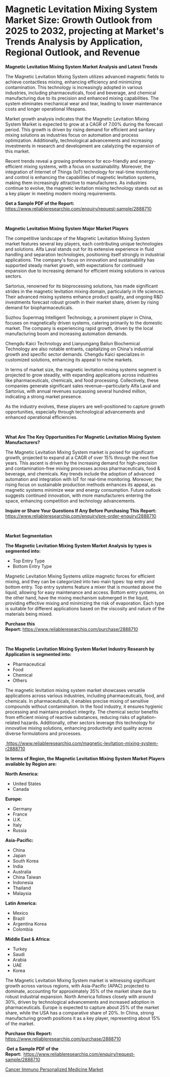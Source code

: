 <p><h1>Magnetic Levitation Mixing System Market Size: Growth Outlook from 2025 to 2032, projecting at Market's Trends Analysis by Application, Regional Outlook, and Revenue</h1></p><p><strong>Magnetic Levitation Mixing System Market Analysis and Latest Trends</strong></p>
<p><p>The Magnetic Levitation Mixing System utilizes advanced magnetic fields to achieve contactless mixing, enhancing efficiency and minimizing contamination. This technology is increasingly adopted in various industries, including pharmaceuticals, food and beverage, and chemical manufacturing due to its precision and enhanced mixing capabilities. The system eliminates mechanical wear and tear, leading to lower maintenance costs and longer operational lifespans.</p><p>Market growth analysis indicates that the Magnetic Levitation Mixing System Market is expected to grow at a CAGR of 7.00% during the forecast period. This growth is driven by rising demand for efficient and sanitary mixing solutions as industries focus on automation and process optimization. Additionally, technological advancements and increasing investments in research and development are catalyzing the expansion of this market.</p><p>Recent trends reveal a growing preference for eco-friendly and energy-efficient mixing systems, with a focus on sustainability. Moreover, the integration of Internet of Things (IoT) technology for real-time monitoring and control is enhancing the capabilities of magnetic levitation systems, making them increasingly attractive to manufacturers. As industries continue to evolve, the magnetic levitation mixing technology stands out as a key player in meeting modern mixing requirements.</p></p>
<p><strong>Get a Sample PDF of the Report:&nbsp;</strong> <a href="https://www.reliableresearchiq.com/enquiry/request-sample/2888710?utm_campaign=2999&utm_medium=2&utm_source=Github&utm_content=ia&utm_term=14032025&utm_id=magnetic-levitation-mixing-system">https://www.reliableresearchiq.com/enquiry/request-sample/2888710</a></p>
<p>&nbsp;</p>
<p><strong>Magnetic Levitation Mixing System Major Market Players</strong></p>
<p><p>The competitive landscape of the Magnetic Levitation Mixing System market features several key players, each contributing unique technologies and solutions. Alfa Laval stands out for its extensive experience in fluid handling and separation technologies, positioning itself strongly in industrial applications. The company's focus on innovation and sustainability has supported steady market growth, with expectations for continued expansion due to increasing demand for efficient mixing solutions in various sectors.</p><p>Sartorius, renowned for its bioprocessing solutions, has made significant strides in the magnetic levitation mixing domain, particularly in life sciences. Their advanced mixing systems enhance product quality, and ongoing R&D investments forecast robust growth in their market share, driven by rising demand for biopharmaceuticals.</p><p>Suzhou Supermag Intelligent Technology, a prominent player in China, focuses on magnetically driven systems, catering primarily to the domestic market. The company is experiencing rapid growth, driven by the local manufacturing boom and increasing automation demands.</p><p>Chengdu Kaici Technology and Lianyungang Bailun Biochemical Technology are also notable entrants, capitalizing on China's industrial growth and specific sector demands. Chengdu Kaici specializes in customized solutions, enhancing its appeal to niche markets.</p><p>In terms of market size, the magnetic levitation mixing systems segment is projected to grow steadily, with expanding applications across industries like pharmaceuticals, chemicals, and food processing. Collectively, these companies generate significant sales revenue—particularly Alfa Laval and Sartorius, with annual revenues surpassing several hundred million, indicating a strong market presence.</p><p>As the industry evolves, these players are well-positioned to capture growth opportunities, especially through technological advancements and enhanced operational efficiencies.</p></p>
<p>&nbsp;</p>
<p><strong>What Are The Key Opportunities For Magnetic Levitation Mixing System Manufacturers?</strong></p>
<p><p>The Magnetic Levitation Mixing System market is poised for significant growth, projected to expand at a CAGR of over 15% through the next five years. This ascent is driven by the increasing demand for high-precision and contamination-free mixing processes across pharmaceuticals, food & beverage, and chemicals. Key trends include the adoption of advanced automation and integration with IoT for real-time monitoring. Moreover, the rising focus on sustainable production methods enhances its appeal, as magnetic systems minimize wear and energy consumption. Future outlook suggests continued innovation, with more manufacturers entering the space, enhancing competition and technology advancements.</p></p>
<p><strong>Inquire or Share Your Questions If Any Before Purchasing This Report:</strong> <a href="https://www.reliableresearchiq.com/enquiry/pre-order-enquiry/2888710?utm_campaign=2999&utm_medium=2&utm_source=Github&utm_content=ia&utm_term=14032025&utm_id=magnetic-levitation-mixing-system">https://www.reliableresearchiq.com/enquiry/pre-order-enquiry/2888710</a></p>
<p>&nbsp;</p>
<p><strong>Market Segmentation</strong></p>
<p><strong>The Magnetic Levitation Mixing System Market Analysis by types is segmented into:</strong></p>
<p><ul><li>Top Entry Type</li><li>Bottom Entry Type</li></ul></p>
<p><p>Magnetic Levitation Mixing Systems utilize magnetic forces for efficient mixing, and they can be categorized into two main types: top entry and bottom entry. Top entry systems feature a mixer that is mounted above the liquid, allowing for easy maintenance and access. Bottom entry systems, on the other hand, have the mixing mechanism submerged in the liquid, providing effective mixing and minimizing the risk of evaporation. Each type is suitable for different applications based on the viscosity and nature of the materials being mixed.</p></p>
<p><strong>Purchase this Report:&nbsp;</strong><a href="https://www.reliableresearchiq.com/purchase/2888710?utm_campaign=2999&utm_medium=2&utm_source=Github&utm_content=ia&utm_term=14032025&utm_id=magnetic-levitation-mixing-system">https://www.reliableresearchiq.com/purchase/2888710</a></p>
<p>&nbsp;</p>
<p><strong>The Magnetic Levitation Mixing System Market Industry Research by Application is segmented into:</strong></p>
<p><ul><li>Pharmaceutical</li><li>Food</li><li>Chemical</li><li>Others</li></ul></p>
<p><p>The magnetic levitation mixing system market showcases versatile applications across various industries, including pharmaceuticals, food, and chemicals. In pharmaceuticals, it enables precise mixing of sensitive compounds without contamination. In the food industry, it ensures hygienic processing and maintains product integrity. The chemical sector benefits from efficient mixing of reactive substances, reducing risks of agitation-related hazards. Additionally, other sectors leverage this technology for innovative mixing solutions, enhancing productivity and quality across diverse formulations and processes.</p></p>
<p><a href="https://www.reliableresearchiq.com/magnetic-levitation-mixing-system-r2888710?utm_campaign=2999&utm_medium=2&utm_source=Github&utm_content=ia&utm_term=14032025&utm_id=magnetic-levitation-mixing-system">&nbsp;https://www.reliableresearchiq.com/magnetic-levitation-mixing-system-r2888710</a></p>
<p><strong>In terms of Region, the Magnetic Levitation Mixing System Market Players available by Region are:</strong></p>
<p>
    <p> <strong> North America: </strong>
        <ul>
            <li>United States</li>
            <li>Canada</li>
        </ul>
        </p> 
    <p> <strong> Europe: </strong>
        <ul>
            <li>Germany</li>
            <li>France</li>
            <li>U.K.</li>
            <li>Italy</li>
            <li>Russia</li>
        </ul>
        </p> 
    <p> <strong> Asia-Pacific: </strong>
        <ul>
            <li>China</li>
            <li>Japan</li>
            <li>South Korea</li>
            <li>India</li>
            <li>Australia</li>
            <li>China Taiwan</li>
            <li>Indonesia</li>
            <li>Thailand</li>
            <li>Malaysia</li>
        </ul>
        </p> 
    <p> <strong> Latin America: </strong>
        <ul>
            <li>Mexico</li>
            <li>Brazil</li>
            <li>Argentina Korea</li>
            <li>Colombia</li>
        </ul>
        </p> 
    <p> <strong> Middle East & Africa: </strong>
        <ul>
            <li>Turkey</li>
            <li>Saudi</li>
            <li>Arabia</li>
            <li>UAE</li>
            <li>Korea</li>
        </ul>
    </p>
    </p>
<p><p>The Magnetic Levitation Mixing System market is witnessing significant growth across various regions, with Asia-Pacific (APAC) projected to dominate, accounting for approximately 35% of the market share due to robust industrial expansion. North America follows closely with around 30%, driven by technological advancements and increased adoption in pharmaceuticals. Europe is expected to capture about 25% of the market share, while the USA has a comparative share of 20%. In China, strong manufacturing growth positions it as a key player, representing about 15% of the market.</p></p>
<p><strong>Purchase this Report: </strong><a href="https://www.reliableresearchiq.com/purchase/2888710?utm_campaign=2999&utm_medium=2&utm_source=Github&utm_content=ia&utm_term=14032025&utm_id=magnetic-levitation-mixing-system">https://www.reliableresearchiq.com/purchase/2888710</a></p>
<p>&nbsp;<strong>Get a Sample PDF of the Report:&nbsp;&nbsp;</strong><a href="https://www.reliableresearchiq.com/enquiry/request-sample/2888710?utm_campaign=2999&utm_medium=2&utm_source=Github&utm_content=ia&utm_term=14032025&utm_id=magnetic-levitation-mixing-system">https://www.reliableresearchiq.com/enquiry/request-sample/2888710</a></p>
<p><strong></strong></p>
<p><p><a href="https://github.com/vilolakoreni/Market-Research-Report-List-1/blob/main/cancer-immuno-personalized-medicine-market.md?utm_campaign=2999&utm_medium=2&utm_source=Github&utm_content=ia&utm_term=14032025&utm_id=magnetic-levitation-mixing-system">Cancer Immuno Personalized Medicine Market</a></p></p>